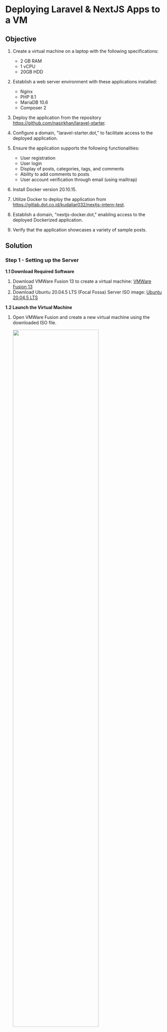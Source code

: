 # Deploying Laravel & NextJS Apps to a VM


 ## Objective

1. Create a virtual machine on a laptop with the following specifications:
   - 2 GB RAM
   - 1 vCPU
   - 20GB HDD

2. Establish a web server environment with these applications installed:
   - Nginx
   - PHP 8.1
   - MariaDB 10.6
   - Composer 2

3. Deploy the application from the repository https://github.com/nasirkhan/laravel-starter.

4. Configure a domain, "laravel-starter.dot," to facilitate access to the deployed application.

5. Ensure the application supports the following functionalities:
   - User registration
   - User login
   - Display of posts, categories, tags, and comments
   - Ability to add comments to posts
   - User account verification through email (using mailtrap)

6. Install Docker version 20.10.15.

7. Utilize Docker to deploy the application from https://gitlab.dot.co.id/kudaliar032/nextjs-intern-test.

8. Establish a domain, "nextjs-docker.dot," enabling access to the deployed Dockerized application.

9. Verify that the application showcases a variety of sample posts.

## Solution

### Step 1 - Setting up the Server

**1.1 Download Required Software**
1. Download VMWare Fusion 13 to create a virtual machine: [VMWare Fusion 13](https://www.vmware.com/products/fusion/fusion-evaluation.html)
2. Download Ubuntu 20.04.5 LTS (Focal Fossa) Server ISO image: [Ubuntu 20.04.5 LTS](https://cdimage.ubuntu.com/ubuntu/releases/20.04.5/release/ubuntu-20.04.5-live-server-arm64.iso)

**1.2 Launch the Virtual Machine**

1. Open VMWare Fusion and create a new virtual machine using the downloaded ISO file.

   <img src="_resources/Screenshot%202023-08-11%20at%2014.48.15.webp" width="75%"/>
   
2. In the configuration tab, choose "Custom" configuration to access the settings menu.

   <img src="_resources/Screenshot%202023-08-11%20at%2014.49.39.webp" width="75%"/>

3. Under Network Adapter, select "Autodetect" under "Bridged Networking" to configure the networking.

   <img src="_resources/Screenshot%202023-08-11%20at%2014.35.17.webp" width="75%"/>

4. Return to the previous menu, select Hard Disk, and set the disk size to 20,00 GB.

   <img src="_resources/Screenshot%202023-08-11%20at%2014.35.06.webp" width="75%"/>

5. Back to the previous menu, select Processor & Memory. Choose "1 processor core" from the Processor dropdown and set the memory to 2048.

   <img src="_resources/Screenshot%202023-08-11%20at%2014.34.57.webp" width="75%"/>

6. Start the VM and proceed with the Ubuntu installation.

   <img src="_resources/Screenshot%202023-08-11%20at%2014.50.59.webp" width="75%"/>

### Step 2 - Setting up the Server Environment

**2.1 Install Nginx**
1. Inside the server VM, execute the following commands to install Nginx:

```bash
sudo apt update
sudo apt install nginx
sudo systemctl start nginx
sudo systemctl enable nginx
```

**2.2 Install PHP 8.1**
1. In the server VM, run the commands below to install PHP 8.1 and its extensions:

```bash
sudo add-apt-repository ppa:ondrej/php
sudo apt update
sudo apt install --no-install-recommends php8.1 php8.1-fpm php8.1-cli php8.1-common php8.1-mysql php8.1-zip php8.1-gd php8.1-mbstring php8.1-curl php8.1-xml php8.1-bcmath
sudo systemctl start php8.1-fpm
sudo systemctl enable php8.1-fpm
```

**2.3 Install Composer 2**
1. Inside the server VM, run the following commands to install Composer 2:

```bash
curl -sS https://getcomposer.org/installer -o /tmp/composer-setup.php
HASH=`curl -sS https://composer.github.io/installer.sig`
sudo php -r "if (hash_file('SHA384', '/tmp/composer-setup.php') === '$HASH') { echo 'Installer verified'; } else { echo 'Installer corrupt'; unlink('/tmp/composer-setup.php'); } echo PHP_EOL;"
sudo php /tmp/composer-setup.php --install-dir=/usr/local/bin --filename=composer
```

**2.4 Install MariaDB 10.6**
1. Inside the server VM, install MariaDB 10.6 using the following commands:

```bash
sudo apt-get update && sudo apt-get upgrade -y
sudo apt install software-properties-common -y
curl -LsS -O https://downloads.mariadb.com/MariaDB/mariadb_repo_setup
sudo bash mariadb_repo_setup --mariadb-server-version=10.6
sudo apt update
sudo apt install mariadb-server
sudo systemctl start mariadb
sudo systemctl enable mariadb
```

2. Optionally, you can enhance security by running the command below:
```bash
sudo mariadb-secure-installation
```

### Step 3 - Deploying the Laravel Application

**3.1 Configure Mailtrap**
1. Register on Mailtrap and access the Dashboard.

   <img src="_resources/Screenshot%202023-08-11%20at%2015.22.11.webp" width="75%"/>

2. Create an Inbox and obtain the credentials for use in the Laravel app later.

   <img src="_resources/Screenshot%202023-08-11%20at%2015.24.38.webp" width="75%"/>

**3.2 Configure the Database**
1. Connect to the database:
   ```
   sudo mysql -u root
   ```

2. Create a database and a user to manage it:
   ```
   CREATE DATABASE laravel_starter;
   CREATE USER 'your_username'@'localhost' IDENTIFIED BY 'your_password';
   GRANT ALL PRIVILEGES ON laravel_starter.* TO 'your_username'@'localhost';
   FLUSH PRIVILEGES;
   EXIT;
   ```

**3.3 Setup the Laravel Application**
1. Clone the Laravel app repository and install Composer dependencies:
   ```
   cd /var/www/html
   sudo git clone https://github.com/nasirkhan/laravel-starter.git
   cd laravel-starter
   sudo composer install
   sudo cp .env.example .env
   ```

2. Edit the `.env` file with the following environment settings:
   ```
   DB_CONNECTION=mysql
   DB_HOST=127.0.0.1
   DB_PORT=3306
   DB_DATABASE=laravel_starter
   DB_USERNAME=your_username  
   DB_PASSWORD=your_password
   MAIL_MAILER=smtp
   MAIL_HOST=sandbox.smtp.mailtrap.io
   MAIL_PORT=2525
   MAIL_USERNAME=<Your Username>
   MAIL_PASSWORD=<Your Password>
   ```

3. Set proper permissions:
   ```
   sudo chown -R www-data:www-data /var/www/html/laravel-starter/storage
   sudo chmod -R 775 /var/www/html/laravel-starter/storage
   sudo chown -R www-data:www-data /var/www/html/laravel-starter/bootstrap/cache
   sudo chmod -R 775 /var/www/html/laravel-starter/bootstrap/cache
   ```

4. Continue Installation:
   ``` bash
   sudo php artisan migrate --seed
   sudo php artisan storage:link
   sudo php artisan starter:insert-demo-data --fresh
   sudo php artisan key:generate
   sudo php artisan cache:clear
   ```

**3.4 Configure Nginx**

1. Add the following entry to the `/etc/hosts` file on the host machine to set up the domain name:
   ```
   192.168.1.8 laravel-starter.dot
   ```

2. Create a configuration file for Nginx:
   ```
   sudo nano /etc/nginx/sites-available/laravel-starter
   ```
   Copy and paste the following content:
   ```
   server {
       listen 80;
       server_name laravel-starter.dot;

       root /var/www/html/laravel-starter/public;
       index index.php;

       location / {
           try_files $uri $uri/ /index.php?$query_string;
       }

       location ~ \.php$ {
           include snippets/fastcgi-php.conf;
           fastcgi_pass unix:/var/run/php/php8.1-fpm.sock;
       }
   }
   ```

3. Enable the Nginx configuration:
   ```
   sudo ln -s /etc/nginx/sites-available/laravel-starter /etc/nginx/sites-enabled/
   ```

4. Restart Nginx:
   ```
   sudo systemctl restart nginx
   ```

### Step 4 - Testing the Laravel Application

**4.1 Verify Page Functionality**
1. Visit the homepage:

   <img src="_resources/Screenshot%202023-08-11%20at%2015.54.40.webp" width="75%"/>

2. Explore the post page:

   <img src="_resources/Screenshot%202023-08-11%20at%2016.09.02.webp" width="75%"/>

3. Navigate to the tags page:

   <img src="_resources/Screenshot%202023-08-11%20at%2016.09.29.webp" width="75%"/>

4. Check out the categories page:

   <img src="_resources/Screenshot%202023-08-11%20at%2016.09.18.webp" width="75%"/>

5. Explore the comments page:

   <img src="_resources/Screenshot%202023-08-11%20at%2016.09.44.webp" width="75%"/>

**4.2 Create a User and Edit Profile**

1. Register a user from the registration page:

   <img src="_resources/Screenshot%202023-08-11%20at%2015.55.53.webp" width="75%"/>

2. From the homepage, access the settings and edit the profile:

   <img src="_resources/Screenshot%202023-08-11%20at%2016.02.30.webp" width="75%"/>

   Edit profile details, e.g., birthday:

   <img src="_resources/Screenshot%202023-08-11%20at%2016.02.54.webp" width="75%"/>

**4.3 Email Verification**

1. Log in with the default admin account:

   <img src="_resources/Screenshot%202023-08-11%20at%2016.07.54.webp" width="75%"/>

2. Access the Admin Dashboard:

   <img src="_resources/Screenshot%202023-08-11%20at%2016.15.10.webp" width="75%"/>

3. Click "Send Confirmation Email" to trigger the email:

   <img src="_resources/Screenshot%202023-08-11%20at%2016.15.25.webp" width="75%"/>

4. Log in to the designated account and confirm the email via the mailtrap dashboard:

   <img src="_resources/Screenshot%202023-08-11%20at%2016.16.23.webp" width="75%"/>

5. After confirmation, the user's admin dashboard will appear as follows:

   <img src="_resources/Screenshot%202023-08-11%20at%2016.18.07.webp" width="75%"/>

**4.4 Comment on a Post**

1. Visit the post page and select a post for commenting:

   <img src="_resources/Screenshot%202023-08-11%20at%2016.19.35.webp" width="75%"/>

2. Scroll down to the comment section, click "Write a comment," and submit the form:

   <img src="_resources/Screenshot%202023-08-11%20at%2016.20.17.webp" width="75%"/>

3. As the admin, access the dashboard and click the notification button:

   <img src="_resources/Screenshot%202023-08-11%20at%2016.20.39.webp" width="75%"/>

4. Choose the comment notification, access the backend URL, and review the comment:

   <img src="_resources/Screenshot%202023-08-11%20at%2016.20.57.webp" width="75%"/>

5. Edit the comment status to "publish" to make it publicly visible:

   <img src="_resources/Screenshot%202023-08-11%20at%2016.21.13.webp" width="75%"/>
   <img src="_resources/Screenshot%202023-08-11%20at%2016.21.22.webp" width="75%"/>

7. Verify that the comment is now visible:

   <img src="_resources/Screenshot%202023-08-11%20at%2016.21.55.webp" width="75%"/>

### Step 5 - Deploying the Next.js App

**5.1 Install Docker Engine 20.10.15**

To install Docker Engine 20.10.15, follow these steps:

1. Update the package repository and install required packages:
   ```sh
   sudo apt-get update
   sudo apt-get install ca-certificates curl gnupg
   sudo install -m 0755 -d /etc/apt/keyrings
   ```

2. Download and install the Docker GPG key:
   ```sh
   curl -fsSL https://download.docker.com/linux/ubuntu/gpg | sudo gpg --dearmor -o /etc/apt/keyrings/docker.gpg
   sudo chmod a+r /etc/apt/keyrings/docker.gpg
   ```

3. Add the Docker repository to the package sources:
   ```sh
   echo "deb [arch=$(dpkg --print-architecture) signed-by=/etc/apt/keyrings/docker.gpg] https://download.docker.com/linux/ubuntu $(. /etc/os-release && echo "$VERSION_CODENAME") stable" | sudo tee /etc/apt/sources.list.d/docker.list > /dev/null
   ```

4. Update the package repository again:
   ```sh
   sudo apt-get update
   ```

5. Install Docker Engine:
   ```sh
   VERSION_STRING=5:20.10.15~3-0~ubuntu-focal
   sudo apt-get install docker-ce=$VERSION_STRING docker-ce-cli=$VERSION_STRING containerd.io docker-buildx-plugin docker-compose-plugin
   ```

**5.2 Setup Contentful**

1. Register on the Contentful webpage and create a space.

   <img src="_resources/Screenshot%202023-08-11%20at%2016.36.22.webp" width="75%"/>

2. Go to the API Keys dashboard via Settings -> API Keys on the main space dashboard.

   <img src="_resources/Screenshot%202023-08-11%20at%2018.25.04.webp" width="75%"/>

3. Under the "Content Delivery/Preview Tokens" tab, add an API key by clicking "Add API Key."

   <img src="_resources/Screenshot%202023-08-11%20at%2016.39.17.webp" width="75%"/>

4. Retrieve `CONTENTFUL_SPACE_ID`, `CONTENTFUL_ACCESS_TOKEN`, and `CONTENTFUL_PREVIEW_ACCESS_TOKEN` for later use.

   <img src="_resources/Screenshot%202023-08-11%20at%2016.40.16.webp" width="75%"/>

5. Still in the API Keys Dashboard, generate a personal access token by clicking "Generate Personal Token."

   <img src="_resources/Screenshot%202023-08-11%20at%2018.27.11.webp" width="75%"/>

   Copy the generated key for later use.

   <img src="_resources/Screenshot%202023-08-11%20at%2018.27.50.webp" width="75%"/>

**5.3 Deploy Next.js App to Docker**

1. Clone the Next.js project and download it:
   ```sh
   cd /var/www/html/
   sudo git clone https://gitlab.dot.co.id/kudaliar032/nextjs-intern-test.git
   ```

2. Set environment variables in the `.env.local` file based on the previously acquired data:
   ```sh
   cd nextjs-intern-test/
   sudo cp .env.local.example .env.local
   sudo nano .env.local
   ```
   Update the content to match the following:
   ```
   CONTENTFUL_SPACE_ID=<your_space_id>
   CONTENTFUL_ACCESS_TOKEN=<access_token>
   CONTENTFUL_PREVIEW_ACCESS_TOKEN=<your_preview_access_token>
   CONTENTFUL_PREVIEW_SECRET=<your_own_secret>
   ```

3. Update the `package.json` to use the appropriate React requirements:
   ```sh
   sudo nano package.json
   ```
   Ensure the following React dependencies:
   ```
   "react": "^18.2.0",
   "react-dom": "^18.2.0"
   ```

4. Create a Dockerfile with the specified content:
   ```sh
   sudo nano Dockerfile
   ```
   Dockerfile content:
   ```Dockerfile
   FROM node:16
   WORKDIR /app
   COPY package*.json ./
   RUN npm install
   COPY . .
   RUN npx cross-env CONTENTFUL_SPACE_ID=<contentful space id> CONTENTFUL_MANAGEMENT_TOKEN=<contentful management token>  npm run setup
   RUN npm run build
   EXPOSE 3000
   CMD ["npm", "run", "start"]
   ```

5. Build the Docker image:
   ```sh
   sudo docker build -t my-nextjs-app .
   ```

6. Run the Docker image:
   ```sh
   sudo docker run -d -p 3000:3000 my-nextjs-app
   ```

**5.4 Configure Nginx**

1. Create an Nginx configuration file:
   ```sh
   sudo nano /etc/nginx/sites-available/nextjs-docker
   ```
   Paste the following content:
   ```nginx
   server {
       listen 80;
       server_name nextjs-docker.dot;  # Replace with your domain

       location / {
           proxy_pass http://localhost:3000;  # Address of your Docker container
           proxy_http_version 1.1;
           proxy_set_header Upgrade $http_upgrade;
           proxy_set_header Connection 'upgrade';
           proxy_set_header Host $host;
           proxy_cache_bypass $http_upgrade;
       }
   }
   ```

2. Enable the Nginx configuration:
   ```sh
   sudo ln -s /etc/nginx/sites-available/nextjs-docker /etc/nginx/sites-enabled/
   ```

3. Restart Nginx:
   ```sh
   sudo systemctl restart nginx
   ```

### Step 6 - Testing the Next.js App

**6.1 Visiting the Initial Pages**

1. Visit the homepage:

   <img src="_resources/Screenshot%202023-08-11%20at%2017.22.12.webp" width="75%"/>

**6.2 Populating Some Data**
1. Go to the Contentful dashboard.

   <img src="_resources/Screenshot%202023-08-11%20at%2018.42.43.webp" width="75%"/>

2. Create a new author item by going to the Content section, clicking "Add Entry" -> "Author," and then publishing the data.

   <img src="_resources/Screenshot%202023-08-11%20at%2017.17.15.webp" width="75%"/>

3. Create a new post by going to the Content section, clicking "Add Entry" -> "Post," and then publishing the data.

   <img src="_resources/Screenshot%202023-08-11%20at%2017.20.01.webp" width="75%"/>

4. After populating some data, your Contentful dashboard should look similar to this.

   <img src="_resources/Screenshot%202023-08-11%20at%2017.21.27.webp" width="75%"/>

**6.3 Checking for Populated Data**

1. Visit the homepage again to see the data you created.

   <img src="_resources/Screenshot%202023-08-11%20at%2017.49.31.webp" width="75%"/>
   <img src="_resources/Screenshot%202023-08-11%20at%2017.49.41.webp" width="75%"/>
   
